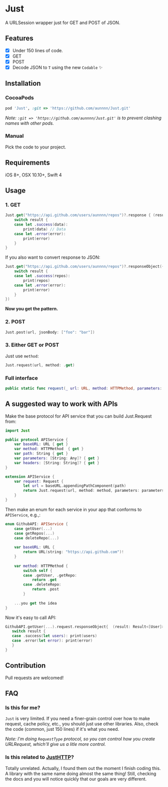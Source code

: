 # Just
A URLSession wrapper just for GET and POST of JSON.

## Features
- [x] Under 150 lines of code.
- [x] GET
- [x] POST
- [x] Decode JSON to `T` using the new `Codable` ✨

## Installation
### CocoaPods
```ruby
pod 'Just', :git => 'https://github.com/aunnnn/Just.git'
```
*Note: `:git => 'https://github.com/aunnnn/Just.git'` is to prevent clashing names with other pods.*
### Manual
Pick the code to your project.

## Requirements
iOS 8+, OSX 10.10+, Swift 4

## Usage
### 1. GET
```swift
Just.get("https://api.github.com/users/aunnnn/repos")?.response { (result) in
    switch result {
    case let .success(data):
        print(data) // Data
    case let .error(error):
        print(error)
    }
}
```

If you also want to convert response to JSON:
```swift
Just.get("https://api.github.com/users/aunnnn/repos")?.responseObject({ (result: Result<[Repo]>) in
    switch result {
    case let .success(repos):
        print(repos)
    case let .error(error):
        print(error)
    }
})
```

**Now you get the pattern.**

### 2. POST
```swift
Just.post(url, jsonBody: ["foo": "bar"])
```
### 3. Either GET or POST
Just use `method`:
```swift
Just.request(url, method: .get)
```

### Full interface 
```swift
public static func request(_ url: URL, method: HTTPMethod, parameters: Parameters?=nil, headers: HTTPHeaders?=nil) -> Request
```

## A suggested way to work with APIs
Make the base protocol for API service that you can build Just.Request from: 
```swift
import Just

public protocol APIService {
    var baseURL: URL { get }
    var method: HTTPMethod  { get }
    var path: String { get }
    var parameters: [String: Any]? { get }
    var headers: [String: String]? { get }
}

extension APIService {
    var request: Request {
        let url = baseURL.appendingPathComponent(path)
        return Just.request(url, method: method, parameters: parameters, headers: headers)
    }
}
```
Then make an enum for each service in your app that conforms to `APIService`, e.g.,:
```swift
enum GithubAPI: APIService {
    case getUser(...)
    case getRepos(...)
    case deleteRepo(...)
    
    var baseURL: URL {
        return URL(string: "https://api.github.com")!
    }
    
    var method: HTTPMethod {
        switch self {
        case .getUser, .getRepo: 
            return .get
        case .deleteRepo: 
            return .post
        }
    
    ...you get the idea
}
```

Now it's easy to call API:
```swift
GithubAPI.getUser(...).request.responseObject{  (result: Result<[User]>) in
   switch result {
   case .success(let users): print(users)
   case .error(let error): print(error)
   }
}
```

## Contribution
Pull requests are welcomed!

## FAQ
### Is this for me?
`Just` is very limited. If you need a finer-grain control over how to make request, cache policy, etc., you should just use other libraries. Also, check the code (common, just 150 lines) if it's what you need.

*Note: I'm doing `RequestType` protocol, so you can control how you create URLRequest, which'll give us a litle more control.*

### Is this related to [JustHTTP](https://github.com/JustHTTP/Just)?
Totally unrelated. Actually, I found them out the moment I finish coding this. A library with the same name doing almost the same thing! Still, checking the docs and you will notice quickly that our goals are very different.

